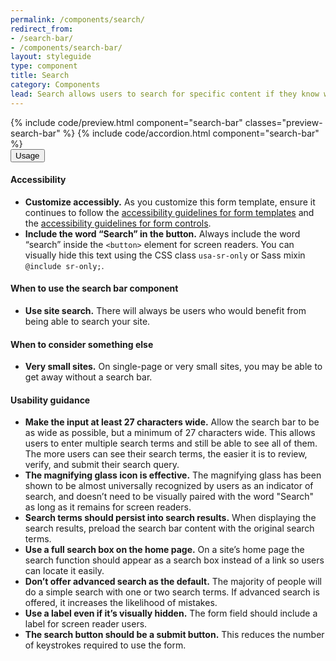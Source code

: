 ```yaml
---
permalink: /components/search/
redirect_from:
- /search-bar/
- /components/search-bar/
layout: styleguide
type: component
title: Search
category: Components
lead: Search allows users to search for specific content if they know what search terms to use or can’t find desired content in the main navigation
---
```


<section class="site-component-section">
  {% include code/preview.html component="search-bar" classes="preview-search-bar" %}
  {% include code/accordion.html component="search-bar" %}
  <div class="usa-accordion usa-accordion--bordered site-accordion-docs">
    <button class="usa-button-unstyled usa-accordion__button"
        aria-expanded="true" aria-controls="search-bar-docs">
      Usage
    </button>
    <div id="search-bar-docs" aria-hidden="false" class="usa-accordion__content site-component-usage">
      <h4 class="usa-heading">Accessibility</h4>
      <ul class="usa-content-list">
        <li><strong>Customize accessibly.</strong> As you customize this form template, ensure it continues to follow the <a href="{{ site.baseurl }}/form-templates/">accessibility guidelines for form templates</a> and the <a href="{{ site.baseurl }}/form-controls/">accessibility guidelines for form controls</a>.</li>
        <li><strong>Include the word “Search” in the button.</strong> Always include the word “search” inside the <code>&lt;button&gt;</code> element for screen readers. You can visually hide this text using the CSS class <code>usa-sr-only</code> or Sass mixin <code>@include sr-only;</code>.</li>
      </ul>
      <h4>When to use the search bar component</h4>
      <ul class="usa-content-list">
        <li><strong>Use site search.</strong> There will always be users who  would benefit from being able to search your site.</li>
      </ul>
      <h4>When to consider something else</h4>
      <ul class="usa-content-list">
        <li><strong>Very small sites.</strong> On single-page or very small sites, you may be able to get away without a search bar.</li>
      </ul>
      <h4>Usability guidance</h4>
      <ul class="usa-content-list">
        <li><strong>Make the input at least 27 characters wide.</strong> Allow the search bar to be as wide as possible, but a minimum of 27 characters wide. This allows users to enter multiple search terms and still be able to see all of them. The more users can see their search terms, the easier it is to review, verify, and submit their search query.</li>
        <li><strong>The magnifying glass icon is effective.</strong> The magnifying glass has been shown to be almost universally recognized by users as an indicator of search, and doesn’t need to be visually paired with the word "Search" as long as it remains for screen readers.</li>
        <li><strong>Search terms should persist into search results.</strong> When displaying the search results, preload the search bar content with the original search terms.</li>
        <li><strong>Use a full search box on the home page.</strong> On a site’s home page the search function should appear as a search box instead of a link so users can locate it easily.</li>
        <li><strong>Don’t offer advanced search as the default.</strong> The majority of people will do a simple search with one or two search terms. If advanced search is offered, it increases the likelihood of mistakes.</li>
        <li><strong>Use a label even if it’s visually hidden.</strong> The form field should include a label for screen reader users.</li>
        <li><strong>The search button should be a submit button.</strong> This reduces the number of keystrokes required to use the form.</li>
      </ul>
    </div>
  </div>
</section>
